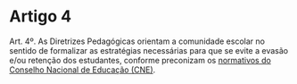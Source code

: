 # Artigo 4

Art. 4º. As Diretrizes Pedagógicas orientam a comunidade escolar no sentido de formalizar as estratégias
necessárias para que se evite a evasão e/ou retenção dos estudantes, conforme preconizam os [normativos do
Conselho Nacional de Educação (CNE)](http://portal.mec.gov.br/pec-g/33371-cne-conselho-nacional-de-educacao/85201-parecer-cp-2020).

